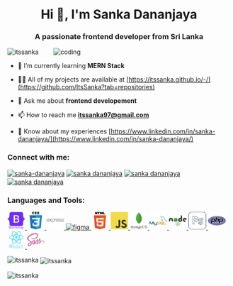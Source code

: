 <h1 align="center">Hi 👋, I'm Sanka Dananjaya</h1>
<h3 align="center">A passionate frontend developer from Sri Lanka</h3>
<img align="right" width="400" src="https://cdn.dribbble.com/users/1162077/screenshots/3848914/programmer.gif" alt="coding" />
     <p align="left"> <img src="https://komarev.com/ghpvc/?username=itssanka&label=Profile%20views&color=0e75b6&style=flat" alt="itssanka" /> </p>

- 🌱 I’m currently learning **MERN Stack**

- 👨‍💻 All of my projects are available at [https://itssanka.github.io/-/](https://github.com/ItsSanka?tab=repositories)

- 💬 Ask me about **frontend developement**

- 📫 How to reach me **itssanka97@gmail.com**

- 📄 Know about my experiences [https://www.linkedin.com/in/sanka-dananjaya/](https://www.linkedin.com/in/sanka-dananjaya/)

<h3 align="left">Connect with me:</h3>
<p align="left">
<a href="https://linkedin.com/in/sanka-dananjaya" target="blank"><img align="center" src="https://raw.githubusercontent.com/rahuldkjain/github-profile-readme-generator/master/src/images/icons/Social/linked-in-alt.svg" alt="sanka-dananjaya" height="30" width="40" /></a>
<a href="https://fb.com/sanka dananjaya" target="blank"><img align="center" src="https://raw.githubusercontent.com/rahuldkjain/github-profile-readme-generator/master/src/images/icons/Social/facebook.svg" alt="sanka dananjaya" height="30" width="40" /></a>
<a href="https://instagram.com/sanka dananjaya" target="blank"><img align="center" src="https://raw.githubusercontent.com/rahuldkjain/github-profile-readme-generator/master/src/images/icons/Social/instagram.svg" alt="sanka dananjaya" height="30" width="40" /></a>
<a href="https://www.behance.net/sanka dananjaya" target="blank"><img align="center" src="https://raw.githubusercontent.com/rahuldkjain/github-profile-readme-generator/master/src/images/icons/Social/behance.svg" alt="sanka dananjaya" height="30" width="40" /></a>
</p>

<h3 align="left">Languages and Tools:</h3>
<p align="left"> <a href="https://getbootstrap.com" target="_blank" rel="noreferrer"> <img src="https://raw.githubusercontent.com/devicons/devicon/master/icons/bootstrap/bootstrap-plain-wordmark.svg" alt="bootstrap" width="40" height="40"/> </a> <a href="https://www.w3schools.com/css/" target="_blank" rel="noreferrer"> <img src="https://raw.githubusercontent.com/devicons/devicon/master/icons/css3/css3-original-wordmark.svg" alt="css3" width="40" height="40"/> </a> <a href="https://expressjs.com" target="_blank" rel="noreferrer"> <img src="https://raw.githubusercontent.com/devicons/devicon/master/icons/express/express-original-wordmark.svg" alt="express" width="40" height="40"/> </a> <a href="https://www.figma.com/" target="_blank" rel="noreferrer"> <img src="https://www.vectorlogo.zone/logos/figma/figma-icon.svg" alt="figma" width="40" height="40"/> </a> <a href="https://www.w3.org/html/" target="_blank" rel="noreferrer"> <img src="https://raw.githubusercontent.com/devicons/devicon/master/icons/html5/html5-original-wordmark.svg" alt="html5" width="40" height="40"/> </a> <a href="https://developer.mozilla.org/en-US/docs/Web/JavaScript" target="_blank" rel="noreferrer"> <img src="https://raw.githubusercontent.com/devicons/devicon/master/icons/javascript/javascript-original.svg" alt="javascript" width="40" height="40"/> </a> <a href="https://www.mongodb.com/" target="_blank" rel="noreferrer"> <img src="https://raw.githubusercontent.com/devicons/devicon/master/icons/mongodb/mongodb-original-wordmark.svg" alt="mongodb" width="40" height="40"/> </a> <a href="https://www.mysql.com/" target="_blank" rel="noreferrer"> <img src="https://raw.githubusercontent.com/devicons/devicon/master/icons/mysql/mysql-original-wordmark.svg" alt="mysql" width="40" height="40"/> </a> <a href="https://nodejs.org" target="_blank" rel="noreferrer"> <img src="https://raw.githubusercontent.com/devicons/devicon/master/icons/nodejs/nodejs-original-wordmark.svg" alt="nodejs" width="40" height="40"/> </a> <a href="https://www.photoshop.com/en" target="_blank" rel="noreferrer"> <img src="https://raw.githubusercontent.com/devicons/devicon/master/icons/photoshop/photoshop-line.svg" alt="photoshop" width="40" height="40"/> </a> <a href="https://www.php.net" target="_blank" rel="noreferrer"> <img src="https://raw.githubusercontent.com/devicons/devicon/master/icons/php/php-original.svg" alt="php" width="40" height="40"/> </a> <a href="https://reactjs.org/" target="_blank" rel="noreferrer"> <img src="https://raw.githubusercontent.com/devicons/devicon/master/icons/react/react-original-wordmark.svg" alt="react" width="40" height="40"/> </a> <a href="https://sass-lang.com" target="_blank" rel="noreferrer"> <img src="https://raw.githubusercontent.com/devicons/devicon/master/icons/sass/sass-original.svg" alt="sass" width="40" height="40"/> </a> <a href="https://www.adobe.com/products/xd.html" target="_blank" rel="noreferrer"></a> </p>

<p><img align="left" src="https://github-readme-stats.vercel.app/api/top-langs?username=itssanka&show_icons=true&locale=en&layout=compact" alt="itssanka" /></p>

<p>&nbsp;<img align="center" src="https://github-readme-stats.vercel.app/api?username=itssanka&show_icons=true&locale=en" alt="itssanka" /></p>

<p><img align="center" src="https://github-readme-streak-stats.herokuapp.com/?user=itssanka&" alt="itssanka" /></p>
